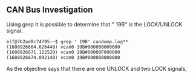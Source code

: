 ## CAN Bus Investigation
Using grep it is possible to determine that " 19B" is the LOCK/UNLOCK signal.

    elf@7b2ad8c74795:~$ grep ' 19B' candump.log**
    (1608926664.626448) vcan0 19B#000000000000
    (1608926671.122520) vcan0 19B#00000F000000
    (1608926674.092148) vcan0 19B#000000000000

As the objective says that there are one UNLOCK and two LOCK signals, 
<!--stackedit_data:
eyJoaXN0b3J5IjpbLTEwNjAwMjI1LDE1NzYwNjc1MTBdfQ==
-->